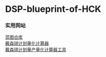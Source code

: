 # DSP-blueprint-of-HCK

### 实用网站
<a href="https://github.com/DSPBluePrints/FactoryBluePrints">蓝图仓库</a><br />
<a href="https://dsp-calc.pro/">戴森球计划量化计算器</a><br />
<a href="https://www.svlik.com/t/dsq/">戴森球计划量产量化计算器工具</a><br />

